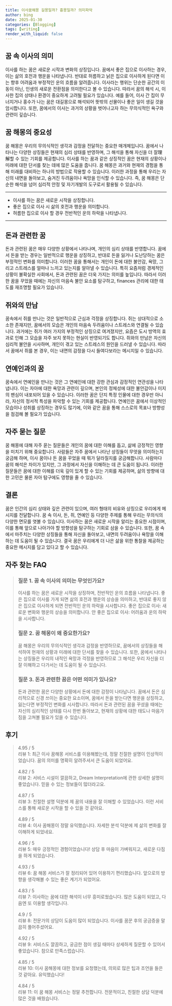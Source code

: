 ```yaml
---
title: 이사꿈해몽 길몽일까? 흉몽일까? 의미파악
author: bing
date: 2025-01-30
categories: [Blogging]
tags: [writing]
render_with_liquid: false
---
```



<h2 id='꿈 속 이사의 의미'>꿈 속 이사의 의미</h2>

<p>이사를 하는 꿈은 새로운 시작과 변화의 상징입니다. 꿈에서 좋은 집으로 이사하는 경우, 이는 삶의 호전과 행운을 나타냅니다. 반대로 허름하고 낡은 집으로 이사하게 된다면 이는 향후 어려움과 부정적인 운의 흐름을 알려줍니다. 이사라는 행위는 단순한 공간의 이동이 아닌, 인생의 새로운 전환점을 의미한다고 볼 수 있습니다. 따라서 꿈의 해석 시, 이사한 집의 상태나 환경이 중요하게 고려될 필요가 있습니다. 예를 들어, 이사 간 집이 무너지거나 홍수가 나는 꿈은 대길몽으로 해석되어 뜻밖의 선물이나 좋은 일이 생길 것을 암시합니다. 또한, 꿈에서의 이사는 과거의 상황을 벗어나고자 하는 무의식적인 욕구와 관련이 깊습니다.</p>

<h2 id='꿈 해몽의 중요성'>꿈 해몽의 중요성</h2>

<p>꿈 해몽은 우리의 무의식적인 생각과 감정을 전달하는 중요한 매개체입니다. 꿈에서 나타나는 다양한 상징들은 현재의 심리 상태를 반영하며, 그 해석을 통해 자신을 더 잘理解할 수 있는 기회를 제공합니다. 이사를 하는 꿈과 같은 상징적인 꿈은 현재의 상황이나 미래에 대한 단서를 찾는 데에 많은 도움을 줍니다. 꿈 해몽은 과거와 현재의 경험을 통해 미래를 대비하는 하나의 방법으로 작용할 수 있습니다. 이러한 과정을 통해 우리는 자신의 내면을 돌아보고, 숨겨진 두려움이나 욕망을 인식할 수 있습니다. 즉, 꿈 해몽은 단순한 해석을 넘어 심리적 안정 및 자기개발의 도구로서 활용될 수 있습니다.</p>

<hr />

<ul>
    <li>이사를 하는 꿈은 새로운 시작을 상징합니다.</li>
    <li>좋은 집으로 이사 시 삶의 호전과 행운을 의미합니다.</li>
    <li>허름한 집으로 이사 할 경우 전반적인 운의 하락을 나타냅니다.</li>
</ul>

<hr />

<h2 id='돈과 관련한 꿈'>돈과 관련한 꿈</h2>

<p>돈과 관련된 꿈은 매우 다양한 상황에서 나타나며, 개인의 심리 상태를 반영합니다. 꿈에서 돈을 받는 경우는 일반적으로 행운을 상징하고, 반대로 돈을 잃거나 도난당하는 꿈은 부정적인 변화를 의미합니다. 이러한 꿈을 통해서는 개인이 돈에 대한 불안감, 욕망, 그리고 스트레스를 얼마나 느끼고 있는지를 알아낼 수 있습니다. 특히 요즘처럼 경제적인 상황이 불확실한 사회에서, 돈과 관련된 꿈은 더욱 가지는 의미를 높입니다. 따라서 이러한 꿈을 꾸었을 때에는 자신의 마음속 불안 요소를 탐구하고, finances 관리에 대한 태도를 재조명할 필요가 있습니다.</p>

<h2 id='쥐와의 만남'>쥐와의 만남</h2>

<p>꿈속에서 쥐를 만나는 것은 일반적으로 근심과 걱정을 상징합니다. 쥐는 상대적으로 소소한 존재지만, 꿈에서의 모습은 개인의 마음속 두려움이나 스트레스와 연결될 수 있습니다. 과거에는 쥐가 여러 가지의 부정적인 상징으로 여겨졌지만, 요즘은 도시 방역의 효과로 인해 그 모습을 자주 보지 못하는 현실이 반영되기도 합니다. 쥐와의 만남은 자신의 심리적 불안을 시사하며, 개인이 겪고 있는 스트레스의 원인을 드러낼 수 있습니다. 따라서 꿈에서 쥐를 본 경우, 이는 내면의 감정을 다시 들여다보라는 메시지일 수 있습니다.</p>

<h2 id='연예인과의 꿈'>연예인과의 꿈</h2>

<p>꿈속에서 연예인을 만나는 것은 그 연예인에 대한 강한 관심과 감정적인 연관성을 나타냅니다. 이는 자아에 대한 욕망과 관련이 깊으며, 본인의 정체성에 대한 불안감이나 미지의 팬심이 내포되어 있을 수 있습니다. 이러한 꿈은 단지 특정 인물에 대한 경우만 아니라, 자신의 정서적 특성을 파악할 수 있는 기회를 제공합니다. 연예인은 꿈에서 이상적인 모습이나 성취를 상징하는 경우도 많기에, 이와 같은 꿈을 통해 스스로의 목표나 방향성을 점검해 볼 필요가 있습니다.</p>

<h2 id='자주 묻는 질문'>자주 묻는 질문</h2>

<p>꿈 해몽에 대해 자주 묻는 질문들은 개인의 꿈에 대한 이해를 돕고, 삶에 긍정적인 영향을 미치기 위해 중요합니다. 사람들은 자주 꿈에서 나타난 상징들이 무엇을 의미하는지 궁금해 하며, 이사 꿈이나 돈 꿈을 꾸었을 때 뭐가 달라질지를 궁금해합니다. 사람마다 꿈의 해석은 차이가 있지만, 그 과정에서 자신을 이해하는 데 큰 도움이 됩니다. 이러한 질문들은 꿈에 대한 이해를 더욱 깊이 있게 할 수 있는 기회를 제공하며, 삶의 방향에 대한 고민은 물론 자아 탐구에도 영향을 줄 수 있습니다.</p>

<h2 id='결론'>결론</h2>

<p>꿈은 인간의 심리 상태와 깊은 관련이 있으며, 여러 형태의 비유와 상징으로 우리에게 메시지를 전달합니다. 꿈 속 이사, 돈, 쥐, 연예인 등 다양한 주제를 통해 우리는 무의식의 다양한 면모를 엿볼 수 있습니다. 이사하는 꿈은 새로운 시작을 알리는 중요한 시점이며, 이를 통해 앞으로 나아가야 할 방향성을 탐구하는 기회로 삼을 수 있습니다. 또한, 꿈 속에서 마주치는 다양한 상징들을 통해 자신을 돌아보고, 내면의 두려움이나 욕망을 이해하는 데 도움이 될 수 있습니다. 결국 꿈은 우리에게 더 나은 삶을 위한 통찰을 제공하는 중요한 메시지를 담고 있다고 할 수 있습니다.</p>


<h2 id='자주_찾는_FAQ'>자주 찾는 FAQ</h2>
<div itemscope="" itemtype="https://schema.org/FAQPage"> 
<blockquote> 
<div itemscope="" itemprop="mainEntity" itemtype="https://schema.org/Question"> 
<h3 itemprop="name">질문 1. 꿈 속 이사의 의미는 무엇인가요?</h3> 
<div itemscope="" itemprop="acceptedAnswer" itemtype="https://schema.org/Answer"> 
<span itemprop="text"> 
<p>이사를 하는 꿈은 새로운 시작을 상징하며, 전반적인 운의 흐름을 나타냅니다. 좋은 집으로 이사를 가게 되면 삶의 호전과 행운의 상승을 의미하고, 반대로 좋지 않은 집으로 이사하게 되면 전반적인 운의 하락을 시사합니다. 좋은 집으로 이사: 새로운 변화와 행운의 상승을 의미합니다. 안 좋은 집으로 이사: 어려움과 운의 하락을 시사합니다.</p> 
</span> 
</div> 
</div> 
<div itemscope="" itemprop="mainEntity" itemtype="https://schema.org/Question"> 
<h3 itemprop="name">질문 2. 꿈 해몽이 왜 중요한가요?</h3> 
<div itemscope="" itemprop="acceptedAnswer" itemtype="https://schema.org/Answer"> 
<span itemprop="text"> 
<p>꿈 해몽은 우리의 무의식적인 생각과 감정을 반영하므로, 꿈에서의 상징들을 해석하여 현재의 상황과 미래에 대한 단서를 찾을 수 있습니다. 또한, 꿈에서 나타나는 상징들은 우리의 내적인 욕망과 걱정을 반영하므로 그 해석은 우리 자신을 더 잘 이해하고 다가서는 데 도움이 될 수 있습니다.</p> 
</span> 
</div> 
</div> 
<div itemscope="" itemprop="mainEntity" itemtype="https://schema.org/Question"> 
<h3 itemprop="name">질문 3. 돈과 관련한 꿈은 어떤 의미가 있나요?</h3> 
<div itemscope="" itemprop="acceptedAnswer" itemtype="https://schema.org/Answer"> 
<span itemprop="text"> 
<p>돈과 관련한 꿈은 다양한 상황에서 돈에 대한 감정이 나타납니다. 꿈에서 돈은 심리적으로 신경 쓰이는 중요한 요소이며, 꿈에서 돈을 받는다면 행운을 상징하고, 잃는다면 부정적인 변화를 시사합니다. 따라서 돈과 관련된 꿈을 꾸셨을 때에는 자신의 심리적인 상태를 다시 한번 돌아보고, 현재의 상황에 대한 태도나 마음가짐을 고쳐볼 필요가 있을 수 있습니다.</p> 
</span> 
</div> 
</div> 
</blockquote> 
</div>
<h2 id='후기'>후기</h2>
<div itemscope itemtype="https://schema.org/Product">
  <blockquote>
  <div itemprop="review" itemscope itemtype="https://schema.org/Review">
      <div itemprop="reviewRating" itemscope itemtype="https://schema.org/Rating"> <span itemprop="ratingValue">4.95</span> / <span itemprop="bestRating">5</span> </div>
      <span itemprop="reviewBody">리뷰 1: 최근 이사 꿈해몽 서비스를 이용해봤는데, 정말 친절한 설명이 인상적이었습니다. 꿈의 의미를 명확히 알려주셔서 큰 도움이 되었어요.</span>
  </div>
  <br>
  <div itemprop="review" itemscope itemtype="https://schema.org/Review">
      <div itemprop="reviewRating" itemscope itemtype="https://schema.org/Rating"> <span itemprop="ratingValue">4.82</span> / <span itemprop="bestRating">5</span> </div>
      <span itemprop="reviewBody">리뷰 2: 서비스 시설이 깔끔하고, Dream Interpretation에 관한 상세한 설명이 좋았습니다. 믿을 수 있는 정보들이 많더라고요.</span>
  </div>
  <br>
  <div itemprop="review" itemscope itemtype="https://schema.org/Review">
      <div itemprop="reviewRating" itemscope itemtype="https://schema.org/Rating"> <span itemprop="ratingValue">4.87</span> / <span itemprop="bestRating">5</span> </div>
      <span itemprop="reviewBody">리뷰 3: 친절한 설명 덕분에 제 꿈의 내용을 잘 이해할 수 있었습니다. 이런 서비스를 통해 새로운 시작을 할 수 있을 것 같아요.</span>
  </div>
  <br>
  <div itemprop="review" itemscope itemtype="https://schema.org/Review">
      <div itemprop="reviewRating" itemscope itemtype="https://schema.org/Rating"> <span itemprop="ratingValue">4.89</span> / <span itemprop="bestRating">5</span> </div>
      <span itemprop="reviewBody">리뷰 4: 이사 꿈해몽이 정말 유익했습니다. 자세한 분석 덕분에 제 삶의 변화를 잘 이해하게 되었네요.</span>
  </div>
  <br>
  <div itemprop="review" itemscope itemtype="https://schema.org/Review">
      <div itemprop="reviewRating" itemscope itemtype="https://schema.org/Rating"> <span itemprop="ratingValue">4.96</span> / <span itemprop="bestRating">5</span> </div>
      <span itemprop="reviewBody">리뷰 5: 매우 긍정적인 경험이었습니다! 상담 후 마음이 가벼워지고, 새로운 다짐을 하게 되었습니다.</span>
  </div>
  <br>
  <div itemprop="review" itemscope itemtype="https://schema.org/Review">
      <div itemprop="reviewRating" itemscope itemtype="https://schema.org/Rating"> <span itemprop="ratingValue">4.93</span> / <span itemprop="bestRating">5</span> </div>
      <span itemprop="reviewBody">리뷰 6: 꿈 해몽 서비스가 잘 정리되어 있어 이용하기 편리했습니다. 앞으로의 방향을 생각해볼 수 있는 좋은 계기가 되었어요.</span>
  </div>
  <br>
  <div itemprop="review" itemscope itemtype="https://schema.org/Review">
      <div itemprop="reviewRating" itemscope itemtype="https://schema.org/Rating"> <span itemprop="ratingValue">4.83</span> / <span itemprop="bestRating">5</span> </div>
      <span itemprop="reviewBody">리뷰 7: 이사하는 꿈에 대한 해석이 너무 흥미로웠습니다. 많은 도움이 되었고, 다음엔 또 이용할 생각입니다.</span>
  </div>
  <br>
  <div itemprop="review" itemscope itemtype="https://schema.org/Review">
      <div itemprop="reviewRating" itemscope itemtype="https://schema.org/Rating"> <span itemprop="ratingValue">4.9</span> / <span itemprop="bestRating">5</span> </div>
      <span itemprop="reviewBody">리뷰 8: 전문가의 상담이 도움이 많이 되었습니다. 이사를 꿈꾼 후의 궁금증을 말끔히 풀어주셨어요.</span>
  </div>
  <br>
  <div itemprop="review" itemscope itemtype="https://schema.org/Review">
      <div itemprop="reviewRating" itemscope itemtype="https://schema.org/Rating"> <span itemprop="ratingValue">4.92</span> / <span itemprop="bestRating">5</span> </div>
      <span itemprop="reviewBody">리뷰 9: 서비스도 깔끔하고, 궁금한 점이 생길 때마다 상세하게 질문할 수 있어서 좋았습니다. 참으로 만족스럽습니다.</span>
  </div>
  <br>
  <div itemprop="review" itemscope itemtype="https://schema.org/Review">
      <div itemprop="reviewRating" itemscope itemtype="https://schema.org/Rating"> <span itemprop="ratingValue">4.85</span> / <span itemprop="bestRating">5</span> </div>
      <span itemprop="reviewBody">리뷰 10: 이사 꿈해몽에 대한 정보를 요청했는데, 의외로 많은 팁과 조언을 들은 것 같아요. 유익했습니다!</span>
  </div>
  <br>
  <div itemprop="review" itemscope itemtype="https://schema.org/Review">
      <div itemprop="reviewRating" itemscope itemtype="https://schema.org/Rating"> <span itemprop="ratingValue">4.84</span> / <span itemprop="bestRating">5</span> </div>
      <span itemprop="reviewBody">리뷰 11: 이 꿈 해몽 서비스는 정말 추천합니다. 전문적이고, 친절한 상담 덕분에 많은 것을 배웠습니다.</span>
  </div>
  </blockquote>
</div>
